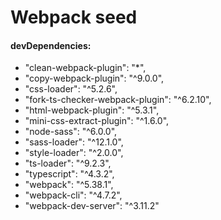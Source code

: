 # Webpack seed

#### devDependencies:

- "clean-webpack-plugin": "\*",
- "copy-webpack-plugin": "^9.0.0",
- "css-loader": "^5.2.6",
- "fork-ts-checker-webpack-plugin": "^6.2.10",
- "html-webpack-plugin": "^5.3.1",
- "mini-css-extract-plugin": "^1.6.0",
- "node-sass": "^6.0.0",
- "sass-loader": "^12.1.0",
- "style-loader": "^2.0.0",
- "ts-loader": "^9.2.3",
- "typescript": "^4.3.2",
- "webpack": "^5.38.1",
- "webpack-cli": "^4.7.2",
- "webpack-dev-server": "^3.11.2"
